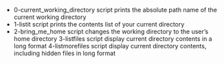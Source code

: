 - 0-current_working_directory script prints the absolute path name of the current working directory
- 1-listit script prints the contents list of your current directory
- 2-bring_me_home script changes the working directory to the user’s home directory
3-listfiles script display current directory contents in a long format
4-listmorefiles script display current directory contents, including hidden files in long format
